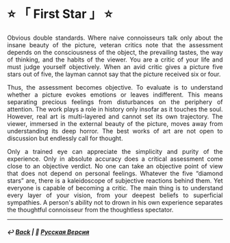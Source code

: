 # ⭐ 「 First Star 」 ⭐

<p align="justify">Obvious double standards. Where naive connoisseurs talk only about the insane beauty of the picture, veteran critics note that the assessment depends on the consciousness of the object, the prevailing tastes, the way of thinking, and the habits of the viewer. You are a critic of your life and must judge yourself objectively. When an avid critic gives a picture five stars out of five, the layman cannot say that the picture received six or four.</p>

<p align="justify">Thus, the assessment becomes objective. To evaluate is to understand whether a picture evokes emotions or leaves indifferent. This means separating precious feelings from disturbances on the periphery of attention. The work plays a role in history only insofar as it touches the soul. However, real art is multi-layered and cannot set its own trajectory. The viewer, immersed in the external beauty of the picture, moves away from understanding its deep horror. The best works of art are not open to discussion but endlessly call for thought.</p>

<p align="justify">Only a trained eye can appreciate the simplicity and purity of the experience. Only in absolute accuracy does a critical assessment come close to an objective verdict. No one can take an objective point of view that does not depend on personal feelings. Whatever the five “diamond stars” are, there is a kaleidoscope of subjective reactions behind them. Yet everyone is capable of becoming a critic. The main thing is to understand every layer of your vision, from your deepest beliefs to superficial sympathies. A person's ability not to drown in his own experience separates the thoughtful connoisseur from the thoughtless spectator. </p>

***

##### ↩️ [Back](index.md) | 🌻 [Русская Версия](first_star-2.md) 
